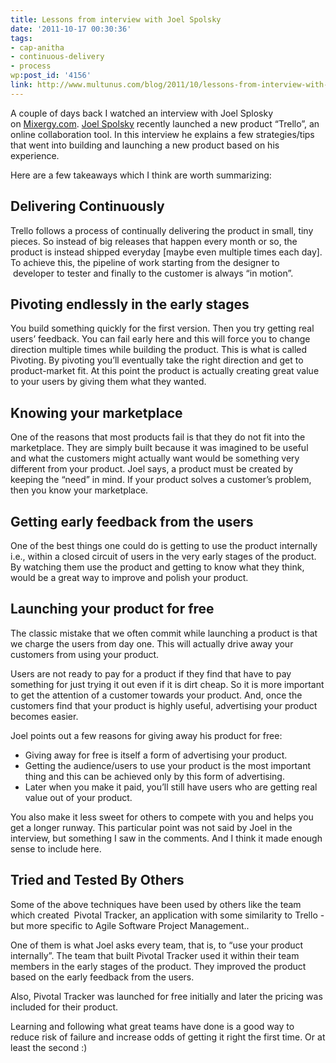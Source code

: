 ```yaml
---
title: Lessons from interview with Joel Spolsky
date: '2011-10-17 00:30:36'
tags:
- cap-anitha
- continuous-delivery
- process
wp:post_id: '4156'
link: http://www.multunus.com/blog/2011/10/lessons-from-interview-with-joel-spolsky/
---
```


A couple of days back I watched an interview with Joel Splosky on [Mixergy.com](http://mixergy.com/trello-joel-spolsky-interview/). [Joel Spolsky](http://www.joelonsoftware.com/AboutMe.html) recently launched a new product “Trello”, an online collaboration tool. In this interview he explains a few strategies/tips that went into building and launching a new product based on his experience.

Here are a few takeaways which I think are worth summarizing:

## Delivering Continuously
Trello follows a process of continually delivering the product in small, tiny pieces. So instead of big releases that happen every month or so, the product is instead shipped everyday [maybe even multiple times each day]. To achieve this, the pipeline of work starting from the designer to  developer to tester and finally to the customer is always “in motion”.

## Pivoting endlessly in the early stages
You build something quickly for the first version. Then you try getting real users’ feedback. You can fail early here and this will force you to change direction multiple times while building the product. This is what is called 
Pivoting. By pivoting you’ll eventually take the right direction and get to product-market fit. At this point the product is actually creating great value to your users by giving them what they wanted.


## Knowing your marketplace
One of the reasons that most products fail is that they do not fit into the marketplace. They are simply built because it was imagined to be useful and what the customers might actually want would be something very different from your product. Joel says, a product must be created by keeping the “need” in mind. If your product solves a customer’s problem, then you know your marketplace.


## Getting early feedback from the users
One of the best things one could do is getting to use the product internally i.e., within a closed circuit of users in the very early stages of the product. By watching them use the product and getting to know what they think, would be a great way to improve and polish your product.


## Launching your product for free
The classic mistake that we often commit while launching a product is that we charge the users from day one. This will actually drive away your customers from using your product.

Users are not ready to pay for a product if they find that have to pay something for just trying it out even if it is dirt cheap. So it is more important to get the attention of a customer towards your product. And, once the customers find that your product is highly useful, advertising your product becomes easier.


Joel points out a few reasons for giving away his product for free:

* Giving away for free is itself a form of advertising your product.
* Getting the audience/users to use your product is the most important thing and this can be achieved only by this form of advertising.
* Later when you make it paid, you’ll still have users who are getting real value out of your product.

You also make it less sweet for others to compete with you and helps you get a longer runway. This particular point was not said by Joel in the interview, but something I saw in the comments. And I think it made enough sense to include here.


## Tried and Tested By Others
Some of the above techniques have been used by others like the team which created 
Pivotal Tracker, an application with some similarity to Trello - but more specific to Agile Software Project Management..

One of them is what Joel asks every team, that is, to “use your product internally”. The team that built Pivotal Tracker used it within their team members in the early stages of the product. They improved the product based on the early feedback from the users.

Also, Pivotal Tracker was launched for free initially and later the pricing was included for their product.

Learning and following what great teams have done is a good way to reduce risk of failure and increase odds of getting it right the first time. Or at least the second :)
